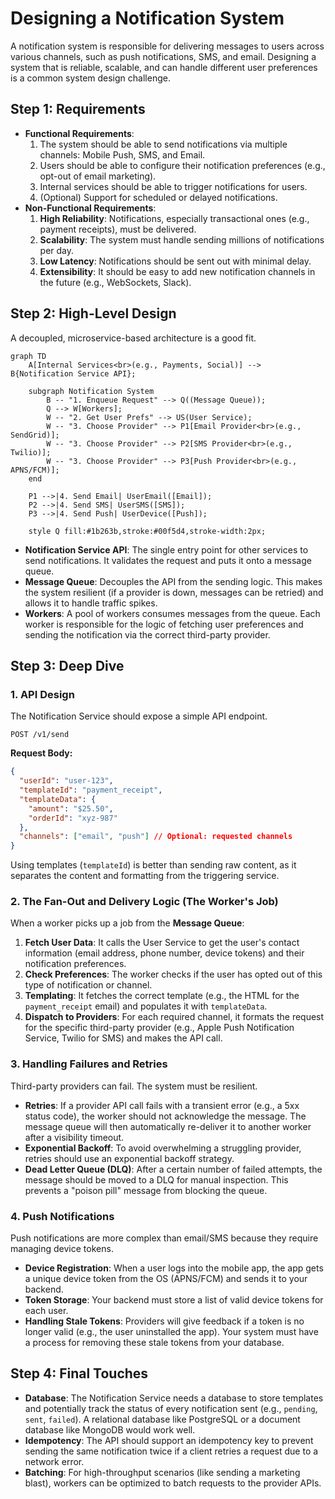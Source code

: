 # Designing a Notification System

A notification system is responsible for delivering messages to users across various channels, such as push notifications, SMS, and email. Designing a system that is reliable, scalable, and can handle different user preferences is a common system design challenge.

## Step 1: Requirements

*   **Functional Requirements**:
    1.  The system should be able to send notifications via multiple channels: Mobile Push, SMS, and Email.
    2.  Users should be able to configure their notification preferences (e.g., opt-out of email marketing).
    3.  Internal services should be able to trigger notifications for users.
    4.  (Optional) Support for scheduled or delayed notifications.
*   **Non-Functional Requirements**:
    1.  **High Reliability**: Notifications, especially transactional ones (e.g., payment receipts), must be delivered.
    2.  **Scalability**: The system must handle sending millions of notifications per day.
    3.  **Low Latency**: Notifications should be sent out with minimal delay.
    4.  **Extensibility**: It should be easy to add new notification channels in the future (e.g., WebSockets, Slack).

## Step 2: High-Level Design

A decoupled, microservice-based architecture is a good fit.

```mermaid
graph TD
    A[Internal Services<br>(e.g., Payments, Social)] --> B{Notification Service API};
    
    subgraph Notification System
        B -- "1. Enqueue Request" --> Q((Message Queue));
        Q --> W[Workers];
        W -- "2. Get User Prefs" --> US(User Service);
        W -- "3. Choose Provider" --> P1[Email Provider<br>(e.g., SendGrid)];
        W -- "3. Choose Provider" --> P2[SMS Provider<br>(e.g., Twilio)];
        W -- "3. Choose Provider" --> P3[Push Provider<br>(e.g., APNS/FCM)];
    end

    P1 -->|4. Send Email| UserEmail([Email]);
    P2 -->|4. Send SMS| UserSMS([SMS]);
    P3 -->|4. Send Push| UserDevice([Push]);

    style Q fill:#1b263b,stroke:#00f5d4,stroke-width:2px;
```
*   **Notification Service API**: The single entry point for other services to send notifications. It validates the request and puts it onto a message queue.
*   **Message Queue**: Decouples the API from the sending logic. This makes the system resilient (if a provider is down, messages can be retried) and allows it to handle traffic spikes.
*   **Workers**: A pool of workers consumes messages from the queue. Each worker is responsible for the logic of fetching user preferences and sending the notification via the correct third-party provider.

## Step 3: Deep Dive

### 1. API Design

The Notification Service should expose a simple API endpoint.

`POST /v1/send`

**Request Body:**
```json
{
  "userId": "user-123",
  "templateId": "payment_receipt",
  "templateData": {
    "amount": "$25.50",
    "orderId": "xyz-987"
  },
  "channels": ["email", "push"] // Optional: requested channels
}
```
Using templates (`templateId`) is better than sending raw content, as it separates the content and formatting from the triggering service.

### 2. The Fan-Out and Delivery Logic (The Worker's Job)

When a worker picks up a job from the **Message Queue**:
1.  **Fetch User Data**: It calls the User Service to get the user's contact information (email address, phone number, device tokens) and their notification preferences.
2.  **Check Preferences**: The worker checks if the user has opted out of this type of notification or channel.
3.  **Templating**: It fetches the correct template (e.g., the HTML for the `payment_receipt` email) and populates it with `templateData`.
4.  **Dispatch to Providers**: For each required channel, it formats the request for the specific third-party provider (e.g., Apple Push Notification Service, Twilio for SMS) and makes the API call.

### 3. Handling Failures and Retries

Third-party providers can fail. The system must be resilient.
*   **Retries**: If a provider API call fails with a transient error (e.g., a 5xx status code), the worker should not acknowledge the message. The message queue will then automatically re-deliver it to another worker after a visibility timeout.
*   **Exponential Backoff**: To avoid overwhelming a struggling provider, retries should use an exponential backoff strategy.
*   **Dead Letter Queue (DLQ)**: After a certain number of failed attempts, the message should be moved to a DLQ for manual inspection. This prevents a "poison pill" message from blocking the queue.

### 4. Push Notifications

Push notifications are more complex than email/SMS because they require managing device tokens.
*   **Device Registration**: When a user logs into the mobile app, the app gets a unique device token from the OS (APNS/FCM) and sends it to your backend.
*   **Token Storage**: Your backend must store a list of valid device tokens for each user.
*   **Handling Stale Tokens**: Providers will give feedback if a token is no longer valid (e.g., the user uninstalled the app). Your system must have a process for removing these stale tokens from your database.

## Step 4: Final Touches

*   **Database**: The Notification Service needs a database to store templates and potentially track the status of every notification sent (e.g., `pending`, `sent`, `failed`). A relational database like PostgreSQL or a document database like MongoDB would work well.
*   **Idempotency**: The API should support an idempotency key to prevent sending the same notification twice if a client retries a request due to a network error.
*   **Batching**: For high-throughput scenarios (like sending a marketing blast), workers can be optimized to batch requests to the provider APIs.
